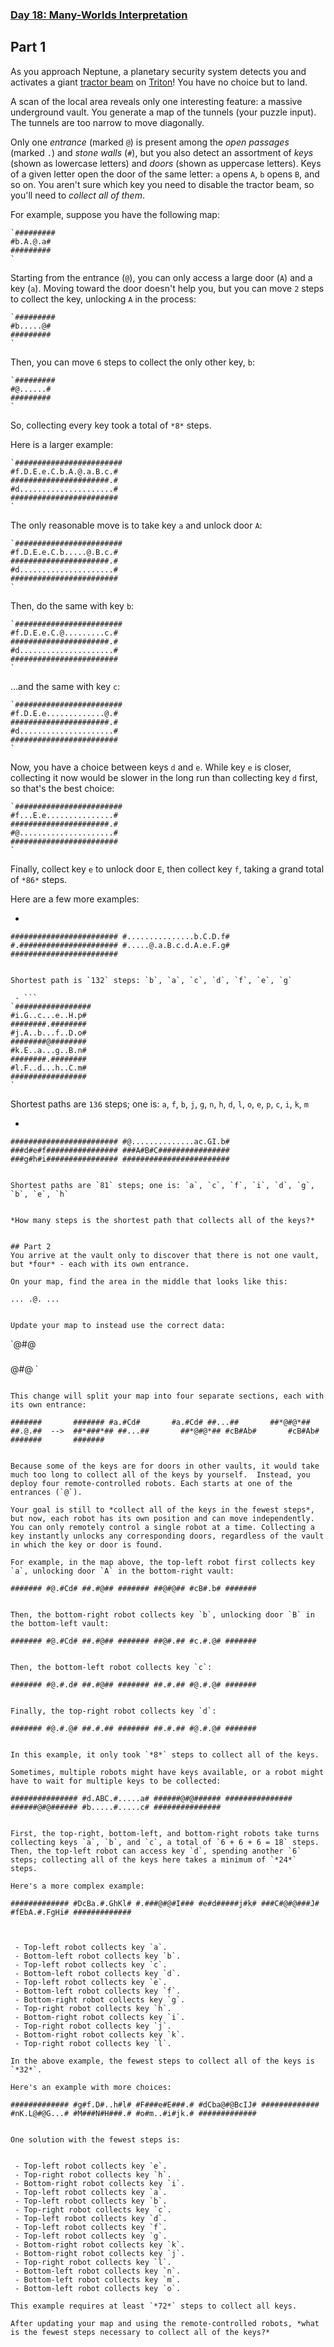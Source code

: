 ﻿### [Day 18: Many-Worlds Interpretation](https://adventofcode.com/2019/day/18)

## Part 1
As you approach Neptune, a planetary security system detects you and activates a giant [tractor beam](https://en.wikipedia.org/wiki/Tractor_beam) on [Triton](https://en.wikipedia.org/wiki/Triton_(moon))!  You have no choice but to land.

A scan of the local area reveals only one interesting feature: a massive underground vault.  You generate a map of the tunnels (your puzzle input).  The tunnels are too narrow to move diagonally.

Only one *entrance* (marked `@`) is present among the *open passages* (marked `.`) and *stone walls* (`#`), but you also detect an assortment of *keys* (shown as lowercase letters) and *doors* (shown as uppercase letters). Keys of a given letter open the door of the same letter: `a` opens `A`, `b` opens `B`, and so on.  You aren't sure which key you need to disable the tractor beam, so you'll need to *collect all of them*.

For example, suppose you have the following map:

```
`#########
#b.A.@.a#
#########
`
```

Starting from the entrance (`@`), you can only access a large door (`A`) and a key (`a`). Moving toward the door doesn't help you, but you can move `2` steps to collect the key, unlocking `A` in the process:

```
`#########
#b.....@#
#########
`
```

Then, you can move `6` steps to collect the only other key, `b`:

```
`#########
#@......#
#########
`
```

So, collecting every key took a total of `*8*` steps.

Here is a larger example:

```
`########################
#f.D.E.e.C.b.A.@.a.B.c.#
######################.#
#d.....................#
########################
`
```

The only reasonable move is to take key `a` and unlock door `A`:

```
`########################
#f.D.E.e.C.b.....@.B.c.#
######################.#
#d.....................#
########################
`
```

Then, do the same with key `b`:

```
`########################
#f.D.E.e.C.@.........c.#
######################.#
#d.....................#
########################
`
```

...and the same with key `c`:

```
`########################
#f.D.E.e.............@.#
######################.#
#d.....................#
########################
`
```

Now, you have a choice between keys `d` and `e`.  While key `e` is closer, collecting it now would be slower in the long run than collecting key `d` first, so that's the best choice:

```
`########################
#f...E.e...............#
######################.#
#@.....................#
########################
`
```

Finally, collect key `e` to unlock door `E`, then collect key `f`, taking a grand total of `*86*` steps.

Here are a few more examples:


 - ```
`########################
#...............b.C.D.f#
#.######################
#.....@.a.B.c.d.A.e.F.g#
########################
`
```

Shortest path is `132` steps: `b`, `a`, `c`, `d`, `f`, `e`, `g`

 - ```
`#################
#i.G..c...e..H.p#
########.########
#j.A..b...f..D.o#
########@########
#k.E..a...g..B.n#
########.########
#l.F..d...h..C.m#
#################
`
```

Shortest paths are `136` steps;
one is: `a`, `f`, `b`, `j`, `g`, `n`, `h`, `d`, `l`, `o`, `e`, `p`, `c`, `i`, `k`, `m`

 - ```
`########################
#@..............ac.GI.b#
###d#e#f################
###A#B#C################
###g#h#i################
########################
`
```

Shortest paths are `81` steps; one is: `a`, `c`, `f`, `i`, `d`, `g`, `b`, `e`, `h`


*How many steps is the shortest path that collects all of the keys?*


## Part 2
You arrive at the vault only to discover that there is not one vault, but *four* - each with its own entrance.

On your map, find the area in the middle that looks like this:

```
`...
.@.
...
`
```

Update your map to instead use the correct data:

```
`@#@
###
@#@
`
```

This change will split your map into four separate sections, each with its own entrance:

```
`#######       #######
#a.#Cd#       #a.#Cd#
##...##       ##*@#@*##
##.@.##  -->  ##*###*##
##...##       ##*@#@*##
#cB#Ab#       #cB#Ab#
#######       #######
`
```

Because some of the keys are for doors in other vaults, it would take much too long to collect all of the keys by yourself.  Instead, you deploy four remote-controlled robots. Each starts at one of the entrances (`@`).

Your goal is still to *collect all of the keys in the fewest steps*, but now, each robot has its own position and can move independently.  You can only remotely control a single robot at a time. Collecting a key instantly unlocks any corresponding doors, regardless of the vault in which the key or door is found.

For example, in the map above, the top-left robot first collects key `a`, unlocking door `A` in the bottom-right vault:

```
`#######
#@.#Cd#
##.#@##
#######
##@#@##
#cB#.b#
#######
`
```

Then, the bottom-right robot collects key `b`, unlocking door `B` in the bottom-left vault:

```
`#######
#@.#Cd#
##.#@##
#######
##@#.##
#c.#.@#
#######
`
```

Then, the bottom-left robot collects key `c`:

```
`#######
#@.#.d#
##.#@##
#######
##.#.##
#@.#.@#
#######
`
```

Finally, the top-right robot collects key `d`:

```
`#######
#@.#.@#
##.#.##
#######
##.#.##
#@.#.@#
#######
`
```

In this example, it only took `*8*` steps to collect all of the keys.

Sometimes, multiple robots might have keys available, or a robot might have to wait for multiple keys to be collected:

```
`###############
#d.ABC.#.....a#
######@#@######
###############
######@#@######
#b.....#.....c#
###############
`
```

First, the top-right, bottom-left, and bottom-right robots take turns collecting keys `a`, `b`, and `c`, a total of `6 + 6 + 6 = 18` steps. Then, the top-left robot can access key `d`, spending another `6` steps; collecting all of the keys here takes a minimum of `*24*` steps.

Here's a more complex example:

```
`#############
#DcBa.#.GhKl#
#.###@#@#I###
#e#d#####j#k#
###C#@#@###J#
#fEbA.#.FgHi#
#############
`
```


 - Top-left robot collects key `a`.
 - Bottom-left robot collects key `b`.
 - Top-left robot collects key `c`.
 - Bottom-left robot collects key `d`.
 - Top-left robot collects key `e`.
 - Bottom-left robot collects key `f`.
 - Bottom-right robot collects key `g`.
 - Top-right robot collects key `h`.
 - Bottom-right robot collects key `i`.
 - Top-right robot collects key `j`.
 - Bottom-right robot collects key `k`.
 - Top-right robot collects key `l`.

In the above example, the fewest steps to collect all of the keys is `*32*`.

Here's an example with more choices:

```
`#############
#g#f.D#..h#l#
#F###e#E###.#
#dCba@#@BcIJ#
#############
#nK.L@#@G...#
#M###N#H###.#
#o#m..#i#jk.#
#############
`
```

One solution with the fewest steps is:


 - Top-left robot collects key `e`.
 - Top-right robot collects key `h`.
 - Bottom-right robot collects key `i`.
 - Top-left robot collects key `a`.
 - Top-left robot collects key `b`.
 - Top-right robot collects key `c`.
 - Top-left robot collects key `d`.
 - Top-left robot collects key `f`.
 - Top-left robot collects key `g`.
 - Bottom-right robot collects key `k`.
 - Bottom-right robot collects key `j`.
 - Top-right robot collects key `l`.
 - Bottom-left robot collects key `n`.
 - Bottom-left robot collects key `m`.
 - Bottom-left robot collects key `o`.

This example requires at least `*72*` steps to collect all keys.

After updating your map and using the remote-controlled robots, *what is the fewest steps necessary to collect all of the keys?*


